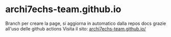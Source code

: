 # archi7echs-team.github.io

Branch per creare la page, si aggiorna in automatico dalla repos docs grazie all'uso delle github actions
Visita il sito:
[archi7echs-team.github.io/](https://archi7echs-team.github.io/)

